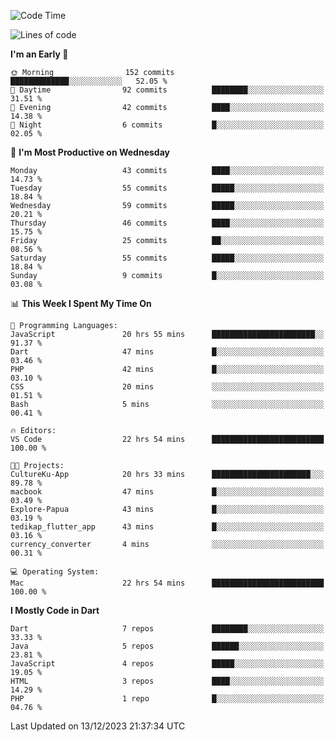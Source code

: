 <!--START_SECTION:waka-->
![Code Time](http://img.shields.io/badge/Code%20Time-71%20hrs%2032%20mins-blue)

![Lines of code](https://img.shields.io/badge/From%20Hello%20World%20I%27ve%20Written-187.6%20thousand%20lines%20of%20code-blue)

**I'm an Early 🐤** 

```text
🌞 Morning                152 commits         █████████████░░░░░░░░░░░░   52.05 % 
🌆 Daytime                92 commits          ████████░░░░░░░░░░░░░░░░░   31.51 % 
🌃 Evening                42 commits          ████░░░░░░░░░░░░░░░░░░░░░   14.38 % 
🌙 Night                  6 commits           █░░░░░░░░░░░░░░░░░░░░░░░░   02.05 % 
```
📅 **I'm Most Productive on Wednesday** 

```text
Monday                   43 commits          ████░░░░░░░░░░░░░░░░░░░░░   14.73 % 
Tuesday                  55 commits          █████░░░░░░░░░░░░░░░░░░░░   18.84 % 
Wednesday                59 commits          █████░░░░░░░░░░░░░░░░░░░░   20.21 % 
Thursday                 46 commits          ████░░░░░░░░░░░░░░░░░░░░░   15.75 % 
Friday                   25 commits          ██░░░░░░░░░░░░░░░░░░░░░░░   08.56 % 
Saturday                 55 commits          █████░░░░░░░░░░░░░░░░░░░░   18.84 % 
Sunday                   9 commits           █░░░░░░░░░░░░░░░░░░░░░░░░   03.08 % 
```


📊 **This Week I Spent My Time On** 

```text
💬 Programming Languages: 
JavaScript               20 hrs 55 mins      ███████████████████████░░   91.37 % 
Dart                     47 mins             █░░░░░░░░░░░░░░░░░░░░░░░░   03.46 % 
PHP                      42 mins             █░░░░░░░░░░░░░░░░░░░░░░░░   03.10 % 
CSS                      20 mins             ░░░░░░░░░░░░░░░░░░░░░░░░░   01.51 % 
Bash                     5 mins              ░░░░░░░░░░░░░░░░░░░░░░░░░   00.41 % 

🔥 Editors: 
VS Code                  22 hrs 54 mins      █████████████████████████   100.00 % 

🐱‍💻 Projects: 
CultureKu-App            20 hrs 33 mins      ██████████████████████░░░   89.78 % 
macbook                  47 mins             █░░░░░░░░░░░░░░░░░░░░░░░░   03.49 % 
Explore-Papua            43 mins             █░░░░░░░░░░░░░░░░░░░░░░░░   03.19 % 
tedikap_flutter_app      43 mins             █░░░░░░░░░░░░░░░░░░░░░░░░   03.16 % 
currency_converter       4 mins              ░░░░░░░░░░░░░░░░░░░░░░░░░   00.31 % 

💻 Operating System: 
Mac                      22 hrs 54 mins      █████████████████████████   100.00 % 
```

**I Mostly Code in Dart** 

```text
Dart                     7 repos             ████████░░░░░░░░░░░░░░░░░   33.33 % 
Java                     5 repos             ██████░░░░░░░░░░░░░░░░░░░   23.81 % 
JavaScript               4 repos             █████░░░░░░░░░░░░░░░░░░░░   19.05 % 
HTML                     3 repos             ████░░░░░░░░░░░░░░░░░░░░░   14.29 % 
PHP                      1 repo              █░░░░░░░░░░░░░░░░░░░░░░░░   04.76 % 
```




 Last Updated on 13/12/2023 21:37:34 UTC
<!--END_SECTION:waka-->
